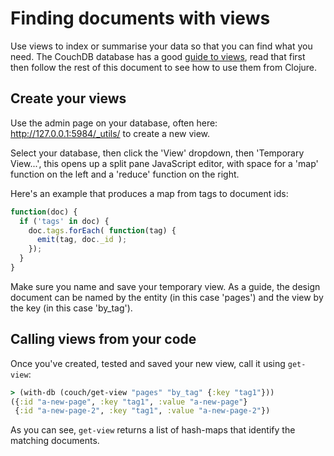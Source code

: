 # Finding documents with views

Use views to index or summarise your data so that you can find what you need. The CouchDB database has a good [guide to views](http://guide.couchdb.org/draft/views.html), read that first then follow the rest of this document to see how to use them from Clojure.

## Create your views

Use the admin page on your database, often here: http://127.0.0.1:5984/_utils/ to create a new view. 

Select your database, then click the 'View' dropdown, then 'Temporary View...', this opens up a split pane JavaScript editor, with space for a 'map' function on the left and a 'reduce' function on the right.

Here's an example that produces a map from tags to document ids:

```javascript
function(doc) {
  if ('tags' in doc) {
    doc.tags.forEach( function(tag) {
      emit(tag, doc._id );
    });
  }
}
```

Make sure you name and save your temporary view. As a guide, the design document can be named by the entity (in this case 'pages') and the view by the key (in this case 'by_tag').

## Calling views from your code

Once you've created, tested and saved your new view, call it using `get-view`:

```clojure
> (with-db (couch/get-view "pages" "by_tag" {:key "tag1"}))
({:id "a-new-page", :key "tag1", :value "a-new-page"}
 {:id "a-new-page-2", :key "tag1", :value "a-new-page-2"})
```

As you can see, `get-view` returns a list of hash-maps that identify the matching documents. 